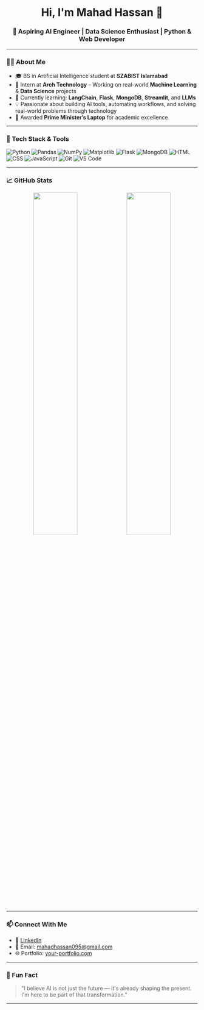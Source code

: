 <h1 align="center">Hi, I'm Mahad Hassan 👋</h1>
<h3 align="center">🚀 Aspiring AI Engineer | Data Science Enthusiast | Python & Web Developer</h3>

---

### 👨‍💻 About Me

- 🎓 BS in Artificial Intelligence student at **SZABIST Islamabad**
- 💼 Intern at **Arch Technology** – Working on real-world **Machine Learning** & **Data Science** projects
- 🧠 Currently learning: **LangChain**, **Flask**, **MongoDB**, **Streamlit**, and **LLMs**
- 💡 Passionate about building AI tools, automating workflows, and solving real-world problems through technology
- 🥇 Awarded **Prime Minister’s Laptop** for academic excellence

---

### 🔧 Tech Stack & Tools

![Python](https://img.shields.io/badge/-Python-3776AB?style=flat&logo=python&logoColor=white)
![Pandas](https://img.shields.io/badge/-Pandas-150458?style=flat&logo=pandas)
![NumPy](https://img.shields.io/badge/-NumPy-013243?style=flat&logo=numpy)
![Matplotlib](https://img.shields.io/badge/-Matplotlib-ffffff?style=flat&logo=matplotlib&logoColor=black)
![Flask](https://img.shields.io/badge/-Flask-000000?style=flat&logo=flask)
![MongoDB](https://img.shields.io/badge/-MongoDB-47A248?style=flat&logo=mongodb&logoColor=white)
![HTML](https://img.shields.io/badge/-HTML-E34F26?style=flat&logo=html5&logoColor=white)
![CSS](https://img.shields.io/badge/-CSS-1572B6?style=flat&logo=css3)
![JavaScript](https://img.shields.io/badge/-JavaScript-F7DF1E?style=flat&logo=javascript&logoColor=black)
![Git](https://img.shields.io/badge/-Git-F05032?style=flat&logo=git&logoColor=white)
![VS Code](https://img.shields.io/badge/-VS%20Code-007ACC?style=flat&logo=visual-studio-code)

---

### 📈 GitHub Stats

<p align="center">
  <img src="https://github-readme-stats.vercel.app/api?username=your-username&show_icons=true&theme=tokyonight" width="48%" />
  <img src="https://github-readme-streak-stats.herokuapp.com/?user=your-username&theme=tokyonight" width="48%" />
</p>

---

### 📫 Connect With Me

- 🔗 [LinkedIn](linkedin.com/in/mahad-hassan-2b6a13319)  
- 📨 Email: mahadhassan095@gmail.com  
- 🌐 Portfolio: [your-portfolio.com](https://your-portfolio.com)

---

### 🧠 Fun Fact

> "I believe AI is not just the future — it's already shaping the present. I'm here to be part of that transformation."

---
